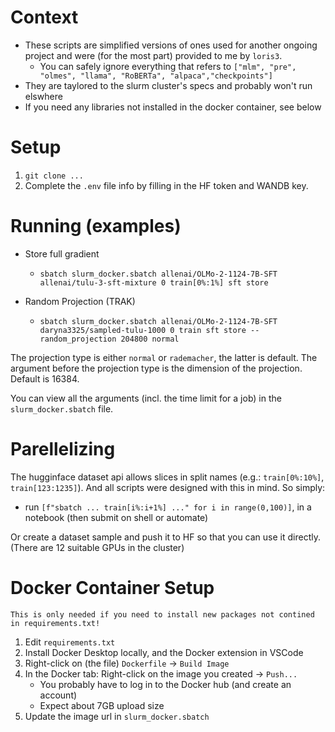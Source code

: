 # Context
- These scripts are simplified versions of ones used for another ongoing project and were (for the most part) provided to me by `loris3`.
    - You can safely ignore everything that refers to `["mlm", "pre", "olmes", "llama", "RoBERTa", "alpaca","checkpoints"]`
- They are taylored to the slurm cluster's specs and probably won't run elswhere
- If you need any libraries not installed in the docker container, see below
# Setup
1. `git clone ...`
1. Complete the `.env` file info by filling in the HF token and WANDB key.
# Running (examples)
- Store full gradient
    - `sbatch slurm_docker.sbatch allenai/OLMo-2-1124-7B-SFT allenai/tulu-3-sft-mixture 0 train[0%:1%] sft store`

- Random Projection (TRAK)
    - `sbatch slurm_docker.sbatch allenai/OLMo-2-1124-7B-SFT daryna3325/sampled-tulu-1000 0 train sft store --random_projection 204800 normal`

The projection type is either `normal` or `rademacher`, the latter is default. 
The argument before the projection type is the dimension of the projection. Default is 16384.

You can view all the arguments (incl. the time limit for a job) in the `slurm_docker.sbatch` file. 
# Parellelizing
The hugginface dataset api allows slices in split names (e.g.:  `train[0%:10%]`, `train[123:1235]`).
And all scripts were designed with this in mind. So simply:
- run `[f"sbatch ... train[i%:i+1%] ..." for i in range(0,100)]`, in a notebook (then submit on shell or automate)

Or create a dataset sample and push it to HF so that you can use it directly.
(There are 12 suitable GPUs in the cluster)

# Docker Container Setup
    This is only needed if you need to install new packages not contined in requirements.txt!

 1. Edit `requirements.txt`
 1. Install Docker Desktop locally, and the Docker extension in VSCode
 1. Right-click on (the file) `Dockerfile` -> `Build Image`
 1. In the Docker tab: Right-click on the image you created -> `Push...`
    - You probably have to log in to the Docker hub (and create an account)
    - Expect about 7GB upload size
 1. Update the image url in `slurm_docker.sbatch`
